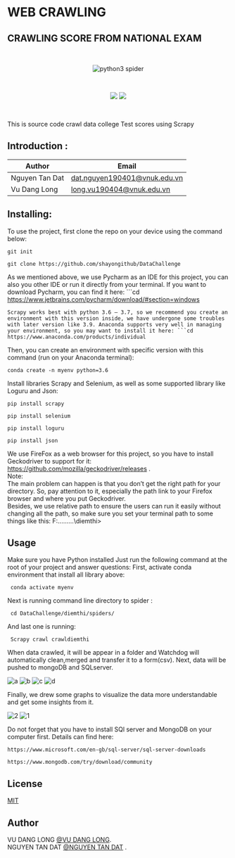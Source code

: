 # WEB CRAWLING 
## CRAWLING SCORE FROM NATIONAL EXAM

<br>
<p align="center">
    <img src="https://zok-blog.oss-cn-hangzhou.aliyuncs.com/pythonlg.jpg" 
        alt="python3 spider">
</p>
<br />
<p align="center">
    <a href="#"><img src="https://img.shields.io/badge/status-updating-brightgreen.svg"></a>
    <a href="https://www.python.org/downloads/"><img src="https://zok-blog.oss-cn-hangzhou.aliyuncs.com/ico/python-3.7-green.svg"></a>


</p>
<br />


This is source code crawl data college Test scores using Scrapy
## Introduction :
Author       | Email
------------ | -------------
Nguyen Tan Dat | dat.nguyen190401@vnuk.edu.vn
Vu Dang Long | long.vu190404@vnuk.edu.vn




## Installing: 
To use the project, first clone the repo on your device using the command below: 
```conda
git init
```
```cd
git clone https://github.com/shayongithub/DataChallenge
```
As we mentioned above, we use Pycharm as an IDE for this project, you can also you other IDE or run it directly from your terminal. If you want to download Pycharm, you can find it here: ```cd
https://www.jetbrains.com/pycharm/download/#section=windows
```
Scrapy works best with python 3.6 – 3.7, so we recommend you create an environment with this version inside, we have undergone some troubles with later version like 3.9. Anaconda supports very well in managing your environment, so you may want to install it here: ```cd
https://www.anaconda.com/products/individual
```
Then, you can create an environment with specific version with this command (run on your Anaconda terminal): 
```cd
conda create -n myenv python=3.6
```
Install libraries Scrapy and Selenium, as well as some supported library like Loguru and Json:
```cd
pip install scrapy
```
```cd
pip install selenium
```
```cd
pip install loguru
```
```cd
pip install json
```
We use FireFox as a web browser for this project, so you have to install Geckodriver to support for it: 
https://github.com/mozilla/geckodriver/releases .<br />
Note:  
The main problem can happen is that you don’t get the right path for your directory. So, pay attention to it, especially the path link to your Firefox browser and where you put Geckodriver.<br />
Besides, we use relative path to ensure the users can run it easily without changing all the path, so make sure you set your terminal path to some things like this:
F:\...\...\...\diemthi>


## Usage

Make sure you have Python installed 
Just run the following command at the root of your project and answer questions:
First, activate conda environment that install all library above:
```conda
 conda activate myenv 
```
Next is running command line directory to spider : 
```cd
 cd DataChallenge/diemthi/spiders/
```
And last one is running: 
```Scrapy
 Scrapy crawl crawldiemthi
```
When data crawled, it will be appear in a folder and Watchdog will automatically clean,merged and transfer it to a form(csv). Next, data will be pushed to mongoDB and SQLserver. 

![a](https://user-images.githubusercontent.com/65530922/106276039-7a6d3e80-6269-11eb-9437-5a0d0dc5cd05.png)
![b](https://user-images.githubusercontent.com/65530922/106276677-81488100-626a-11eb-9487-29c1c0986a98.jpg)
![c](https://user-images.githubusercontent.com/65530922/106276665-7ee62700-626a-11eb-9a5c-f35f2d800c65.jpg)
![d](https://user-images.githubusercontent.com/65530922/106276674-80175400-626a-11eb-89c7-3c3b7a64daa6.jpg)


Finally, we drew some graphs to visualize the data more understandable and get some insights from it.

![2](https://user-images.githubusercontent.com/74718176/106347176-168d5900-62ef-11eb-8f9d-e09dd34259a6.jpg)
![1](https://user-images.githubusercontent.com/74718176/106347179-18571c80-62ef-11eb-9031-40d4bf4f6fe9.jpg)






Do not forget that you have to install SQl server and MongoDB on your computer first. Details can find here:
```Scrapy
https://www.microsoft.com/en-gb/sql-server/sql-server-downloads  
```

```Scrapy
https://www.mongodb.com/try/download/community
```


## License
[MIT](https://choosealicense.com/licenses/mit/)
## Author 
VU DANG LONG [@VU DANG LONG](long.vu190404@vnuk.edu.vn).<br />
NGUYEN TAN DAT [@NGUYEN TAN DAT](dat.nguyen190401@vnuk.edu.vn) .<br />


